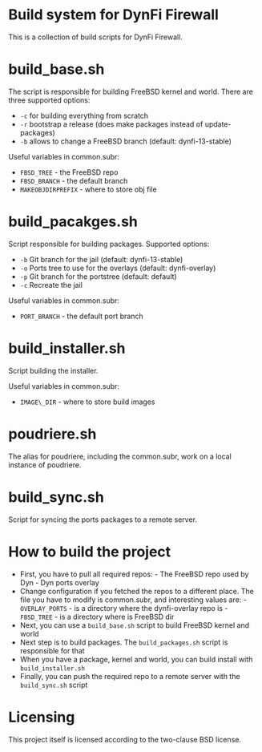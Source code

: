 Build system for DynFi Firewall
===============================
 
This is a collection of build scripts for DynFi Firewall.
 
build\_base.sh
=============
 
The script is responsible for building FreeBSD kernel and world.
There are three supported options:   
- `-c` for building everything from scratch
- `-r` bootstrap a release (does make packages instead of update-packages)
- `-b` allows to change a FreeBSD branch (default: dynfi-13-stable)
 
Useful variables in common.subr:
- `FBSD_TREE` - the FreeBSD repo
- `FBSD_BRANCH` - the default branch                
- `MAKEOBJDIRPREFIX` - where to store obj file
 
build\_pacakges.sh
================= 
 
Script responsible for building packages.
Supported options:
- `-b` Git branch for the jail (default: dynfi-13-stable) 
- `-o` Ports tree to use for the overlays (default: dynfi-overlay) 
- `-p` Git branch for the portstree (default: default) 
- `-c` Recreate the jail 
 
Useful variables in common.subr:
- `PORT_BRANCH` - the default port branch
 
build\_installer.sh
==================
                               
Script building the installer.
 
Useful variables in common.subr:
- `IMAGE\_DIR` - where to store build images
                       
poudriere.sh           
============
 
The alias for poudriere, including the common.subr, work on a local instance of poudriere.
 
build\_sync.sh
============= 
 
Script for syncing the ports packages to a remote server.
 
How to build the project
========================
 
- First, you have to pull all required repos:
        - The FreeBSD repo used by Dyn
        - Dyn ports overlay 
- Change configuration if you fetched the repos to a different place.
  The file you have to modify is common.subr, and interesting values are:
        - `OVERLAY_PORTS` - is a directory where the dynfi-overlay repo is
        - `FBSD_TREE` - is a directory where is FreeBSD dir
- Next, you can use a `build_base.sh` script to build FreeBSD kernel and world 
- Next step is to build packages. The `build_packages.sh` script is responsible for that
- When you have a package, kernel and world, you can build install with `build_installer.sh`
- Finally, you can push the required repo to a remote server with the `build_sync.sh` script
 
 
Licensing
=========
 
This project itself is licensed according to the two-clause BSD license.

